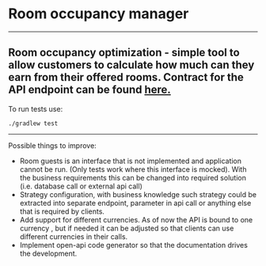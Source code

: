 # Room occupancy manager

---
Room occupancy optimization - simple tool to allow customers to calculate how much can they earn from their offered 
rooms. Contract for the API endpoint can be found [here.](contract/openapi-spec.yml)
---
To run tests use:

`./gradlew test`

---
Possible things to improve:
- Room guests is an interface that is not implemented and application cannot be run. (Only tests work where this
  interface is mocked). With the business requirements this can be changed into required solution (i.e.
  database call or external api call)
- Strategy configuration, with business knowledge such strategy could be extracted into separate endpoint, parameter
  in api call or anything else that is required by clients.
- Add support for different currencies. As of now the API is bound to one currency , but if needed it can be adjusted so
  that clients can use different currencies in their calls.
- Implement open-api code generator so that the documentation drives the development.
